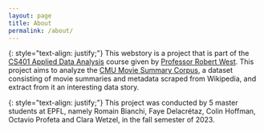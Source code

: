```yaml
---
layout: page
title: About
permalink: /about/
---
```

{: style="text-align: justify;"}
This webstory is a project that is part of the [CS401 Applied Data Analysis](https://epfl-ada.github.io/teaching/fall2023/cs401/) course given by [Professor Robert West](https://people.epfl.ch/robert.west). This project aims to analyze the [CMU Movie Summary Corpus](https://www.cs.cmu.edu/~ark/personas/), a dataset consisting of movie summaries and metadata scraped from Wikipedia, and extract from it an interesting data story.

{: style="text-align: justify;"}
This project was conducted by 5 master students at EPFL, namely Romain Bianchi, Faye Delacrétaz, Colin Hoffman, Octavio Profeta and Clara Wetzel, in the fall semester of 2023.



